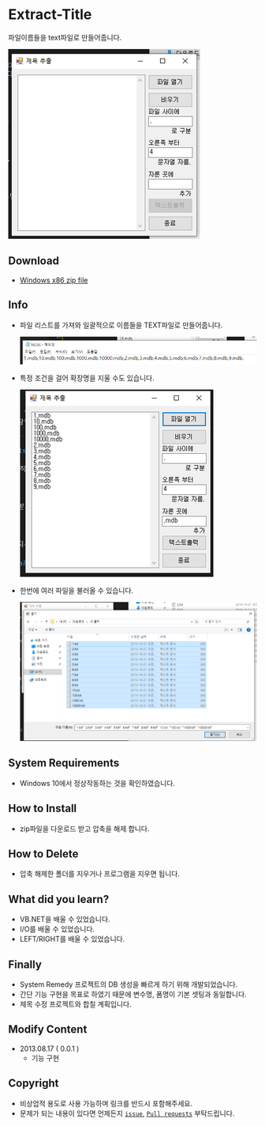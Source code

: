 # Extract-Title

파일이름들을 text파일로 만들어줍니다.

![ui](./assets/ui.PNG)

## Download

- [Windows x86 zip file](./build/제목&#32;추출&#32;x86&#32;0.0.1.zip?raw=true)

## Info

- 파일 리스트를 가져와 일괄적으로 이름들을 TEXT파일로 만들어줍니다. 
  
  ![result](./assets/result.PNG)

- 특정 조건을 걸어 확장명을 지울 수도 있습니다.
  
  ![list](./assets/list.PNG)
  
- 한번에 여러 파일을 불러올 수 있습니다.
  
  ![select](./assets/select.PNG)

## System Requirements

- Windows 10에서 정상작동하는 것을 확인하였습니다.

## How to Install

- zip파일을 다운로드 받고 압축을 해제 합니다.

## How to Delete

- 압축 해제한 폴더를 지우거나 프로그램을 지우면 됩니다.

## What did you learn?

- VB.NET을 배울 수 있었습니다.
- I/O를 배울 수 있었습니다. 
- LEFT/RIGHT를 배울 수 있었습니다.

## Finally

- System Remedy 프로젝트의 DB 생성을 빠르게 하기 위해 개발되었습니다.
- 간단 기능 구현을 목표로 하였기 때문에 변수명, 폼명이 기본 셋팅과 동일합니다.
- 제목 수정 프로젝트와 합칠 계획입니다.

## Modify Content

- 2013.08.17 ( 0.0.1 )
  - 기능 구현

## Copyright

- 비상업적 용도로 사용 가능하며 링크를 반드시 포함해주세요.
- 문제가 되는 내용이 있다면 언제든지 [`issue`](https://github.com/Sotaneum/Extract-Title/issues/new), [`Pull requests`](https://github.com/Sotaneum/Extract-Title/compare) 부탁드립니다.
